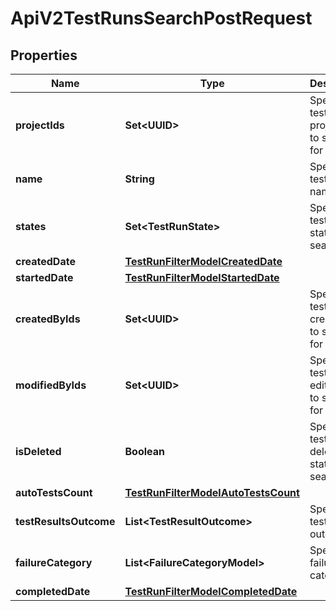 

# ApiV2TestRunsSearchPostRequest


## Properties

| Name | Type | Description | Notes |
|------------ | ------------- | ------------- | -------------|
|**projectIds** | **Set&lt;UUID&gt;** | Specifies a test run project IDs to search for |  [optional] |
|**name** | **String** | Specifies test run name |  [optional] |
|**states** | **Set&lt;TestRunState&gt;** | Specifies a test run states to search for |  [optional] |
|**createdDate** | [**TestRunFilterModelCreatedDate**](TestRunFilterModelCreatedDate.md) |  |  [optional] |
|**startedDate** | [**TestRunFilterModelStartedDate**](TestRunFilterModelStartedDate.md) |  |  [optional] |
|**createdByIds** | **Set&lt;UUID&gt;** | Specifies a test run creator IDs to search for |  [optional] |
|**modifiedByIds** | **Set&lt;UUID&gt;** | Specifies a test run last editor IDs to search for |  [optional] |
|**isDeleted** | **Boolean** | Specifies a test run deleted status to search for |  [optional] |
|**autoTestsCount** | [**TestRunFilterModelAutoTestsCount**](TestRunFilterModelAutoTestsCount.md) |  |  [optional] |
|**testResultsOutcome** | **List&lt;TestResultOutcome&gt;** | Specifies test results outcomes |  [optional] |
|**failureCategory** | **List&lt;FailureCategoryModel&gt;** | Specifies failure categories |  [optional] |
|**completedDate** | [**TestRunFilterModelCompletedDate**](TestRunFilterModelCompletedDate.md) |  |  [optional] |




